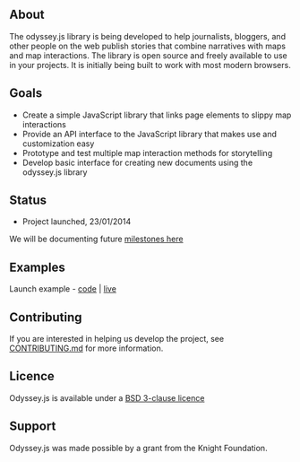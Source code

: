 ## About

The odyssey.js library is being developed to help journalists, bloggers, and other people on the web publish stories that combine narratives with maps and map interactions. The library is open source and freely available to use in your projects. It is initially being built to work with most modern browsers.

## Goals

* Create a simple JavaScript library that links page elements to slippy map interactions
* Provide an API interface to the JavaScript library that makes use and customization easy
* Prototype and test multiple map interaction methods for storytelling
* Develop basic interface for creating new documents using the odyssey.js library

## Status

* Project launched, 23/01/2014

We will be documenting future [milestones here](MILESTONES.md)

## Examples

Launch example - [code](examples/) | [live](http://cartodb.github.io/odyssey.js/examples/quick-start-example.html)

## Contributing

If you are interested in helping us develop the project, see [CONTRIBUTING.md](CONTRIBUTING.md) for more information.

## Licence 

Odyssey.js is available under a [BSD 3-clause licence](LICENCE)

## Support

Odyssey.js was made possible by a grant from the Knight Foundation. 